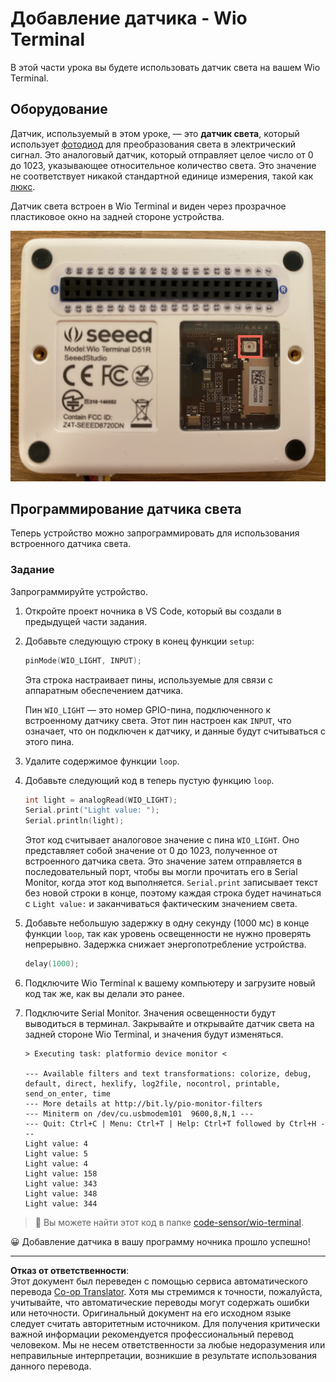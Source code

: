 <!--
CO_OP_TRANSLATOR_METADATA:
{
  "original_hash": "7f4ad0ef54f248b85b92187c94cf9dcb",
  "translation_date": "2025-08-26T23:30:54+00:00",
  "source_file": "1-getting-started/lessons/3-sensors-and-actuators/wio-terminal-sensor.md",
  "language_code": "ru"
}
-->
# Добавление датчика - Wio Terminal

В этой части урока вы будете использовать датчик света на вашем Wio Terminal.

## Оборудование

Датчик, используемый в этом уроке, — это **датчик света**, который использует [фотодиод](https://wikipedia.org/wiki/Photodiode) для преобразования света в электрический сигнал. Это аналоговый датчик, который отправляет целое число от 0 до 1023, указывающее относительное количество света. Это значение не соответствует никакой стандартной единице измерения, такой как [люкс](https://wikipedia.org/wiki/Lux).

Датчик света встроен в Wio Terminal и виден через прозрачное пластиковое окно на задней стороне устройства.

![Датчик света на задней стороне Wio Terminal](../../../../../translated_images/wio-light-sensor.b1f529f3c95f51654f2e2c1d2d4b55fe547d189f588c974f5c2462c728133840.ru.png)

## Программирование датчика света

Теперь устройство можно запрограммировать для использования встроенного датчика света.

### Задание

Запрограммируйте устройство.

1. Откройте проект ночника в VS Code, который вы создали в предыдущей части задания.

1. Добавьте следующую строку в конец функции `setup`:

    ```cpp
    pinMode(WIO_LIGHT, INPUT);
    ```

    Эта строка настраивает пины, используемые для связи с аппаратным обеспечением датчика.

    Пин `WIO_LIGHT` — это номер GPIO-пина, подключенного к встроенному датчику света. Этот пин настроен как `INPUT`, что означает, что он подключен к датчику, и данные будут считываться с этого пина.

1. Удалите содержимое функции `loop`.

1. Добавьте следующий код в теперь пустую функцию `loop`.

    ```cpp
    int light = analogRead(WIO_LIGHT);
    Serial.print("Light value: ");
    Serial.println(light);
    ```

    Этот код считывает аналоговое значение с пина `WIO_LIGHT`. Оно представляет собой значение от 0 до 1023, полученное от встроенного датчика света. Это значение затем отправляется в последовательный порт, чтобы вы могли прочитать его в Serial Monitor, когда этот код выполняется. `Serial.print` записывает текст без новой строки в конце, поэтому каждая строка будет начинаться с `Light value:` и заканчиваться фактическим значением света.

1. Добавьте небольшую задержку в одну секунду (1000 мс) в конце функции `loop`, так как уровень освещенности не нужно проверять непрерывно. Задержка снижает энергопотребление устройства.

    ```cpp
    delay(1000);
    ```

1. Подключите Wio Terminal к вашему компьютеру и загрузите новый код так же, как вы делали это ранее.

1. Подключите Serial Monitor. Значения освещенности будут выводиться в терминал. Закрывайте и открывайте датчик света на задней стороне Wio Terminal, и значения будут изменяться.

    ```output
    > Executing task: platformio device monitor <

    --- Available filters and text transformations: colorize, debug, default, direct, hexlify, log2file, nocontrol, printable, send_on_enter, time
    --- More details at http://bit.ly/pio-monitor-filters
    --- Miniterm on /dev/cu.usbmodem101  9600,8,N,1 ---
    --- Quit: Ctrl+C | Menu: Ctrl+T | Help: Ctrl+T followed by Ctrl+H ---
    Light value: 4
    Light value: 5
    Light value: 4
    Light value: 158
    Light value: 343
    Light value: 348
    Light value: 344
    ```

> 💁 Вы можете найти этот код в папке [code-sensor/wio-terminal](../../../../../1-getting-started/lessons/3-sensors-and-actuators/code-sensor/wio-terminal).

😀 Добавление датчика в вашу программу ночника прошло успешно!

---

**Отказ от ответственности**:  
Этот документ был переведен с помощью сервиса автоматического перевода [Co-op Translator](https://github.com/Azure/co-op-translator). Хотя мы стремимся к точности, пожалуйста, учитывайте, что автоматические переводы могут содержать ошибки или неточности. Оригинальный документ на его исходном языке следует считать авторитетным источником. Для получения критически важной информации рекомендуется профессиональный перевод человеком. Мы не несем ответственности за любые недоразумения или неправильные интерпретации, возникшие в результате использования данного перевода.